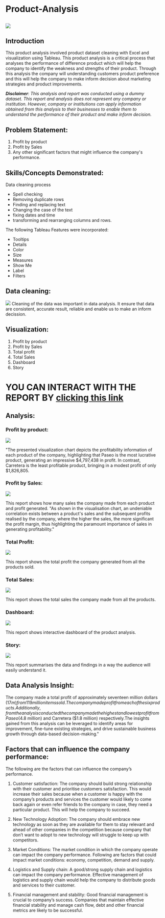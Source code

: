 # Product-Analysis

![](https://github.com/Londonfc22/Product-Analysis/blob/main/product%20image.jpg)
---

## Introduction

This product analysis involved product dataset cleaning with Excel and visualization using Tableau. This product analysis is a critical process that  analyses the  performance of difference product which will help the  company  to identify the weakness and strengths of their product. Through this analysis the company will  understanding customers product preference and this will help the company to make inform decision about marketing strategies and product improvements.

**_Disclaimer_**: _This analysis and report was conducted using a dummy dataset. This report and analysis does not represent any company or institution. However, company or institutions can apply information obtained from this analysis to their businesses to enable them to understand the performance of their product and make inform decision._

## Problem Statement:

1. Profit by product
2. Profit by Sales
3. Any other significant factors that might influence the company's performance.

## Skills/Concepts Demonstrated:

Data cleaning process

  - Spell checking
  - Removing duplicate rows
  - Finding and replacing text
  - Changing the case of the text
  - fixing dates and time
  - transforming and rearranging columns and rows.

The following Tableau Features were incorporated:

- Tooltips
- Details
- Color
- Size
- Measures
- Show Me
- Label
- Filters

## Data cleaning:
![](https://github.com/Londonfc22/Product-Analysis/blob/main/product%20Excel%20image.png)
Cleaning of the data was important in data analysis. It ensure that data are consistent, accurate result, reliable and enable us to make an inform decission.


## Visualization:

1. Profit by product
2. Profit by Sales
3. Total profit
4. Total Sales
5. Dashboard
6. Story

# YOU CAN INTERACT WITH THE REPORT BY [clicking this link](https://public.tableau.com/app/profile/johnbosco.emmanuel/viz/project3_16773429696700/Story1?publish=yes)

## Analysis:

### Profit by product:
![](https://github.com/Londonfc22/Product-Analysis/blob/main/profit%20by%20product.png)

"The presented visualization chart depicts the profitability information of each product of the company, highlighting that Paseo is the most lucrative product, generating an impressive $4,797,438 in profit. In contrast, Carretera is the least profitable product, bringing in a modest profit of only $1,826,805.

### Profit by Sales:
![](https://github.com/Londonfc22/Product-Analysis/blob/main/profit%20by%20sales.png)

This report shows how many sales the company made from each product and profit generated. "As shown in the visualisation chart, an undeniable correlation exists between a product's sales and the subsequent profits realised by the company, where the higher the sales, the more significant the profit margin, thus highlighting the paramount importance of sales in generating profitability."


### Total Profit:
![](https://github.com/Londonfc22/Product-Analysis/blob/main/total%20profit.png%20.png)

This report shows the total profit the company generated from all the products sold. 
### Total Sales:
![](https://github.com/Londonfc22/Product-Analysis/blob/main/Screenshot%20total%20sales.png)

This report shows the total sales the company made from all the products.

### Dashboard:
![](https://github.com/Londonfc22/Product-Analysis/blob/main/Dashboard%201.png23.png)

This report shows interactive dashboard of the product analysis.

### Story:
![](https://github.com/Londonfc22/Product-Analysis/blob/main/Story%201.png23.png)

This report summarises the data and findings in a way the audience will easily understand it.

## Data Analysis Insight:
The company made a total profit of approximately seventeen million dollars ($17m) from 119 million items sold. The company made profit from each of the six products. Additionally, from the analysis conducted the company made the highest and lowest profit from Paseo ($4.8 million) and Carretera ($1.8 million) respectively.The insights gained from this analysis can be leveraged to identify areas for improvement, fine-tune existing strategies, and drive sustainable business growth through data-based decision-making."

## Factors that can influence the company performance:
  The following are the factors that can influence the company’s performance.
  1. Customer satisfaction:  The company should build strong relationship with their customer and prioritise customers satisfaction. This would increase their sales      because when a customer is happy with the company’s products and services the customer would likely to come back again or even refer friends to the company in      case, they need a particular product. This will help the company to succeed. 

  2. New Technology Adoption: The company should embrace new technology as soon as they are available for them to stay relevant and ahead of other companies in the      competition because company that don’t want to adopt to new technology will struggle to keep up with competitors.

  3. Market Conditions:  The market condition in which the company operate can impact the company performance. Following are factors that could impact market            conditions: economy, competition, demand and supply.

  4. Logistics and Supply chain: A good/strong supply chain and logistics can impact the company performance. Effective management of logistics and supply chain          would help the company to distribute goods and services to their customer.

  5. Financial management and stability: Good financial management is crucial to company’s success. Companies that maintain effective financial stability and manage      cash flow, debt and other financial metrics are likely to be successful.



